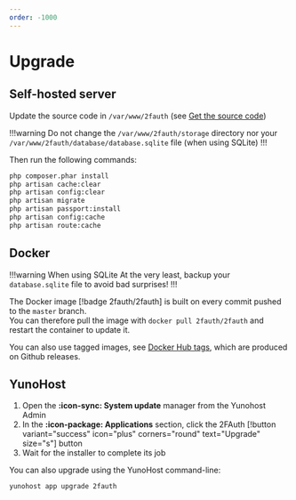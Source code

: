 ```yaml
---
order: -1000
---
```

# Upgrade

## Self-hosted server

Update the source code in `/var/www/2fauth` (see [Get the source code](/getting-started/installation/self-hosted-server/#get-the-source-code))

!!!warning
Do not change the `/var/www/2fauth/storage` directory nor your `/var/www/2fauth/database/database.sqlite` file (when using SQLite)
!!!

Then run the following commands:

```sh
php composer.phar install
php artisan cache:clear
php artisan config:clear
php artisan migrate
php artisan passport:install
php artisan config:cache
php artisan route:cache
```

## Docker

!!!warning When using SQLite
At the very least, backup your `database.sqlite` file to avoid bad surprises!
!!!

The Docker image [!badge 2fauth/2fauth] is built on every commit pushed to the `master` branch.  
You can therefore pull the image with `docker pull 2fauth/2fauth` and restart the container to update it.

You can also use tagged images, see [Docker Hub tags](https://hub.docker.com/r/2fauth/2fauth/tags?page=1&ordering=last_updated), which are produced on Github releases.

## YunoHost

1. Open the __:icon-sync: System update__ manager from the Yunohost Admin
2. In the __:icon-package: Applications__ section, click the 2FAuth [!button variant="success" icon="plus" corners="round" text="Upgrade" size="s"] button
3. Wait for the installer to complete its job

You can also upgrade using the YunoHost command-line:

```bash
yunohost app upgrade 2fauth
```
